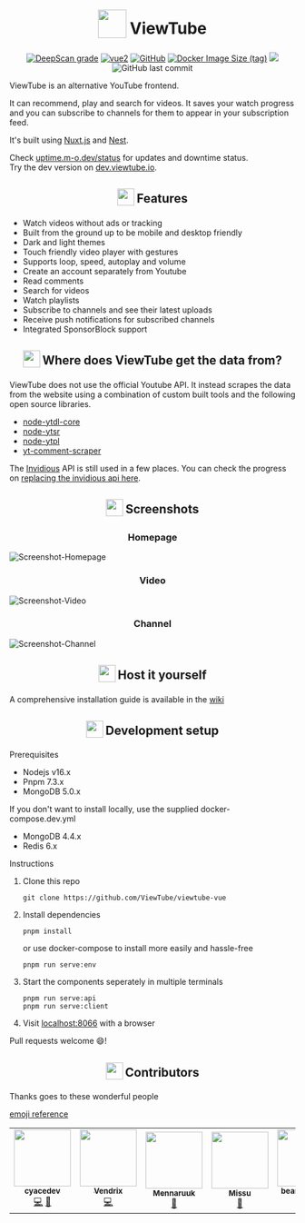 <h1 align="center">
<sub>
<img  src="https://raw.githubusercontent.com/ViewTube/viewtube-vue/stable/.github/images/logo.png"
      height="50"
      width="50">
</sub>
ViewTube
</h1>

<p align="center"><a href="https://deepscan.io/dashboard#view=project&amp;tid=11097&amp;pid=14017&amp;bid=262917"><img src="https://deepscan.io/api/teams/11097/projects/14017/branches/262917/badge/grade.svg" alt="DeepScan grade"></a>
<a href="https://vuejs.org/"><img src="https://img.shields.io/badge/vue-2.x-brightgreen.svg" alt="vue2"></a>
<a href="https://github.com/ViewTube/viewtube-vue/blob/stable/LICENSE"><img src="https://img.shields.io/github/license/mauriceoegerli/viewtube-vue" alt="GitHub"></a>
<a href="https://hub.docker.com/r/mauriceo/viewtube"><img src="https://img.shields.io/docker/image-size/mauriceo/viewtube/latest?label=docker%20image" alt="Docker Image Size (tag)"></a>
<a href="https://app.fossa.com/projects/git%2Bgithub.com%2FViewTube%2Fviewtube-vue?ref=badge_shield" alt="FOSSA Status"><img src="https://app.fossa.com/api/projects/git%2Bgithub.com%2FViewTube%2Fviewtube-vue.svg?type=shield"/></a>
<img src="https://img.shields.io/github/last-commit/viewtube/viewtube-vue" alt="GitHub last commit"></p>

ViewTube is an alternative YouTube frontend.

It can recommend, play and search for videos. It saves your watch progress and you can subscribe to channels for them to appear in your subscription feed.

It's built using [Nuxt.js](https://nuxtjs.org/) and [Nest](https://nestjs.com/).

Check [uptime.m-o.dev/status](https://uptime.m-o.dev/status) for updates and downtime status.  
Try the dev version on [dev.viewtube.io](https://dev.viewtube.io).

<h2 align="center">
<sub>
<img  src=".github/icons/star.svg"
      height="30"
      width="30">
</sub>
Features
</h2>

- Watch videos without ads or tracking
- Built from the ground up to be mobile and desktop friendly
- Dark and light themes
- Touch friendly video player with gestures
- Supports loop, speed, autoplay and volume
- Create an account separately from Youtube
- Read comments
- Search for videos
- Watch playlists
- Subscribe to channels and see their latest uploads
- Receive push notifications for subscribed channels
- Integrated SponsorBlock support

<h2 align="center">
<sub>
<img  src=".github/icons/question.svg"
      height="30"
      width="30">
</sub>
Where does ViewTube get the data from?
</h2>

ViewTube does not use the official Youtube API. It instead scrapes the data from the website using a combination of custom built tools and the following open source libraries.

- [node-ytdl-core](https://github.com/fent/node-ytdl-core)
- [node-ytsr](https://github.com/TimeForANinja/node-ytsr)
- [node-ytpl](https://github.com/TimeForANinja/node-ytpl)
- [yt-comment-scraper ](https://github.com/FreeTubeApp/yt-comment-scraper)

The [Invidious](https://github.com/iv-org/invidious) API is still used in a few places.
You can check the progress on [replacing the invidious api here](https://github.com/ViewTube/viewtube-vue/wiki/Invidious-API-migration).

<h2 align="center">
<sub>
<img  src=".github/icons/screenshot.svg"
      height="30"
      width="30">
</sub>
Screenshots
</h2>

<h3 align="center">
Homepage
</h3>

![Screenshot-Homepage](https://i.ibb.co/Gk5tKQ7/lxt1y0mk.jpg)

<h3 align="center">
Video
</h3>

![Screenshot-Video](https://i.ibb.co/RTL2v3f/g2ejf7wf.jpg)

<h3 align="center">
Channel
</h3>

![Screenshot-Channel](https://i.ibb.co/h9mf1yd/6j45ao5r.jpg)

<h2 align="center">
<sub>
<img  src=".github/icons/home.svg"
      height="30"
      width="30">
</sub>
Host it yourself
</h2>

A comprehensive installation guide is available in the [wiki](https://github.com/ViewTube/viewtube-vue/wiki/Installation)

<h2 align="center">
<sub>
<img  src=".github/icons/dev.svg"
      height="30"
      width="30">
</sub>
Development setup
</h2>
Prerequisites

- Nodejs v16.x
- Pnpm 7.3.x
- MongoDB 5.0.x

If you don't want to install locally, use the supplied docker-compose.dev.yml
- MongoDB 4.4.x
- Redis 6.x

Instructions

1. Clone this repo

   `git clone https://github.com/ViewTube/viewtube-vue`

2. Install dependencies

   `pnpm install`

   or use docker-compose to install more easily and hassle-free

   `pnpm run serve:env`

3. Start the components seperately in multiple terminals

   `pnpm run serve:api`  
   `pnpm run serve:client`

4. Visit [localhost:8066](http://localhost:8066) with a browser

Pull requests welcome 😄!

<h2 align="center">
<sub>
<img  src=".github/icons/people.svg"
      height="30"
      width="30">
</sub>
Contributors
</h2>

Thanks goes to these wonderful people

[emoji reference](https://allcontributors.org/docs/en/emoji-key)

<!-- ALL-CONTRIBUTORS-LIST:START - Do not remove or modify this section -->
<!-- prettier-ignore-start -->
<!-- markdownlint-disable -->
<table>
  <tr>
    <td align="center"><a href="https://github.com/cyacedev"><img src="https://avatars0.githubusercontent.com/u/46712905?v=4?s=100" width="100px;" alt=""/><br /><sub><b>cyacedev</b></sub></a><br /><a href="https://github.com/ViewTube/viewtube-vue/commits?author=cyacedev" title="Code">💻</a> <a href="https://github.com/ViewTube/viewtube-vue/commits?author=cyacedev" title="Documentation">📖</a></td>
    <td align="center"><a href="https://github.com/ckVendrix"><img src="https://avatars2.githubusercontent.com/u/51775140?v=4?s=100" width="100px;" alt=""/><br /><sub><b>Vendrix</b></sub></a><br /><a href="https://github.com/ViewTube/viewtube-vue/commits?author=ckVendrix" title="Code">💻</a></td>
    <td align="center"><a href="https://github.com/Mennaruuk"><img src="https://avatars.githubusercontent.com/u/52135169?v=4?s=100" width="100px;" alt=""/><br /><sub><b>Mennaruuk</b></sub></a><br /><a href="https://github.com/ViewTube/viewtube-vue/commits?author=Mennaruuk" title="Documentation">📖</a></td>
    <td align="center"><a href="https://github.com/mizzunet"><img src="https://avatars.githubusercontent.com/u/10193999?v=4?s=100" width="100px;" alt=""/><br /><sub><b>Missu</b></sub></a><br /><a href="https://github.com/ViewTube/viewtube-vue/commits?author=mizzunet" title="Documentation">📖</a></td>
    <td align="center"><a href="https://github.com/beardeddude"><img src="https://avatars.githubusercontent.com/u/36680638?v=4?s=100" width="100px;" alt=""/><br /><sub><b>beardeddude</b></sub></a><br /><a href="https://github.com/ViewTube/viewtube-vue/commits?author=beardeddude" title="Code">💻</a></td>
  </tr>
</table>

<!-- markdownlint-restore -->
<!-- prettier-ignore-end -->

<!-- ALL-CONTRIBUTORS-LIST:END -->

